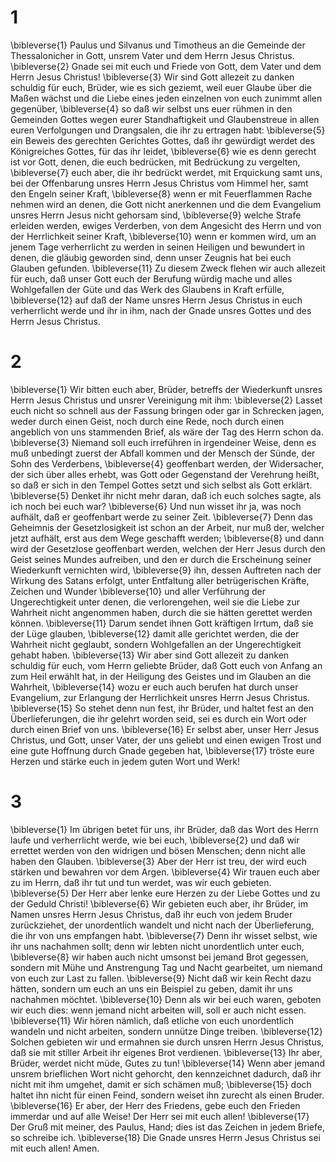 # 1 
\bibleverse{1} Paulus und Silvanus und Timotheus an die Gemeinde der Thessalonicher in Gott, unsrem Vater und dem Herrn Jesus Christus. \bibleverse{2} Gnade sei mit euch und Friede von Gott, dem Vater und dem Herrn Jesus Christus! \bibleverse{3} Wir sind Gott allezeit zu danken schuldig für euch, Brüder, wie es sich geziemt, weil euer Glaube über die Maßen wächst und die Liebe eines jeden einzelnen von euch zunimmt allen gegenüber, \bibleverse{4} so daß wir selbst uns euer rühmen in den Gemeinden Gottes wegen eurer Standhaftigkeit und Glaubenstreue in allen euren Verfolgungen und Drangsalen, die ihr zu ertragen habt: \bibleverse{5} ein Beweis des gerechten Gerichtes Gottes, daß ihr gewürdigt werdet des Königreiches Gottes, für das ihr leidet, \bibleverse{6} wie es denn gerecht ist vor Gott, denen, die euch bedrücken, mit Bedrückung zu vergelten, \bibleverse{7} euch aber, die ihr bedrückt werdet, mit Erquickung samt uns, bei der Offenbarung unsres Herrn Jesus Christus vom Himmel her, samt den Engeln seiner Kraft, \bibleverse{8} wenn er mit Feuerflammen Rache nehmen wird an denen, die Gott nicht anerkennen und die dem Evangelium unsres Herrn Jesus nicht gehorsam sind, \bibleverse{9} welche Strafe erleiden werden, ewiges Verderben, von dem Angesicht des Herrn und von der Herrlichkeit seiner Kraft, \bibleverse{10} wenn er kommen wird, um an jenem Tage verherrlicht zu werden in seinen Heiligen und bewundert in denen, die gläubig geworden sind, denn unser Zeugnis hat bei euch Glauben gefunden. \bibleverse{11} Zu diesem Zweck flehen wir auch allezeit für euch, daß unser Gott euch der Berufung würdig mache und alles Wohlgefallen der Güte und das Werk des Glaubens in Kraft erfülle, \bibleverse{12} auf daß der Name unsres Herrn Jesus Christus in euch verherrlicht werde und ihr in ihm, nach der Gnade unsres Gottes und des Herrn Jesus Christus. 

# 2 
\bibleverse{1} Wir bitten euch aber, Brüder, betreffs der Wiederkunft unsres Herrn Jesus Christus und unsrer Vereinigung mit ihm: \bibleverse{2} Lasset euch nicht so schnell aus der Fassung bringen oder gar in Schrecken jagen, weder durch einen Geist, noch durch eine Rede, noch durch einen angeblich von uns stammenden Brief, als wäre der Tag des Herrn schon da. \bibleverse{3} Niemand soll euch irreführen in irgendeiner Weise, denn es muß unbedingt zuerst der Abfall kommen und der Mensch der Sünde, der Sohn des Verderbens, \bibleverse{4} geoffenbart werden, der Widersacher, der sich über alles erhebt, was Gott oder Gegenstand der Verehrung heißt, so daß er sich in den Tempel Gottes setzt und sich selbst als Gott erklärt. \bibleverse{5} Denket ihr nicht mehr daran, daß ich euch solches sagte, als ich noch bei euch war? \bibleverse{6} Und nun wisset ihr ja, was noch aufhält, daß er geoffenbart werde zu seiner Zeit. \bibleverse{7} Denn das Geheimnis der Gesetzlosigkeit ist schon an der Arbeit, nur muß der, welcher jetzt aufhält, erst aus dem Wege geschafft werden; \bibleverse{8} und dann wird der Gesetzlose geoffenbart werden, welchen der Herr Jesus durch den Geist seines Mundes aufreiben, und den er durch die Erscheinung seiner Wiederkunft vernichten wird, \bibleverse{9} ihn, dessen Auftreten nach der Wirkung des Satans erfolgt, unter Entfaltung aller betrügerischen Kräfte, Zeichen und Wunder \bibleverse{10} und aller Verführung der Ungerechtigkeit unter denen, die verlorengehen, weil sie die Liebe zur Wahrheit nicht angenommen haben, durch die sie hätten gerettet werden können. \bibleverse{11} Darum sendet ihnen Gott kräftigen Irrtum, daß sie der Lüge glauben, \bibleverse{12} damit alle gerichtet werden, die der Wahrheit nicht geglaubt, sondern Wohlgefallen an der Ungerechtigkeit gehabt haben. \bibleverse{13} Wir aber sind Gott allezeit zu danken schuldig für euch, vom Herrn geliebte Brüder, daß Gott euch von Anfang an zum Heil erwählt hat, in der Heiligung des Geistes und im Glauben an die Wahrheit, \bibleverse{14} wozu er euch auch berufen hat durch unser Evangelium, zur Erlangung der Herrlichkeit unsres Herrn Jesus Christus. \bibleverse{15} So stehet denn nun fest, ihr Brüder, und haltet fest an den Überlieferungen, die ihr gelehrt worden seid, sei es durch ein Wort oder durch einen Brief von uns. \bibleverse{16} Er selbst aber, unser Herr Jesus Christus, und Gott, unser Vater, der uns geliebt und einen ewigen Trost und eine gute Hoffnung durch Gnade gegeben hat, \bibleverse{17} tröste eure Herzen und stärke euch in jedem guten Wort und Werk! 

# 3 
\bibleverse{1} Im übrigen betet für uns, ihr Brüder, daß das Wort des Herrn laufe und verherrlicht werde, wie bei euch, \bibleverse{2} und daß wir errettet werden von den widrigen und bösen Menschen; denn nicht alle haben den Glauben. \bibleverse{3} Aber der Herr ist treu, der wird euch stärken und bewahren vor dem Argen. \bibleverse{4} Wir trauen euch aber zu im Herrn, daß ihr tut und tun werdet, was wir euch gebieten. \bibleverse{5} Der Herr aber lenke eure Herzen zu der Liebe Gottes und zu der Geduld Christi! \bibleverse{6} Wir gebieten euch aber, ihr Brüder, im Namen unsres Herrn Jesus Christus, daß ihr euch von jedem Bruder zurückziehet, der unordentlich wandelt und nicht nach der Überlieferung, die ihr von uns empfangen habt. \bibleverse{7} Denn ihr wisset selbst, wie ihr uns nachahmen sollt; denn wir lebten nicht unordentlich unter euch, \bibleverse{8} wir haben auch nicht umsonst bei jemand Brot gegessen, sondern mit Mühe und Anstrengung Tag und Nacht gearbeitet, um niemand von euch zur Last zu fallen. \bibleverse{9} Nicht daß wir kein Recht dazu hätten, sondern um euch an uns ein Beispiel zu geben, damit ihr uns nachahmen möchtet. \bibleverse{10} Denn als wir bei euch waren, geboten wir euch dies: wenn jemand nicht arbeiten will, soll er auch nicht essen. \bibleverse{11} Wir hören nämlich, daß etliche von euch unordentlich wandeln und nicht arbeiten, sondern unnütze Dinge treiben. \bibleverse{12} Solchen gebieten wir und ermahnen sie durch unsren Herrn Jesus Christus, daß sie mit stiller Arbeit ihr eigenes Brot verdienen. \bibleverse{13} Ihr aber, Brüder, werdet nicht müde, Gutes zu tun! \bibleverse{14} Wenn aber jemand unsrem brieflichen Wort nicht gehorcht, den kennzeichnet dadurch, daß ihr nicht mit ihm umgehet, damit er sich schämen muß; \bibleverse{15} doch haltet ihn nicht für einen Feind, sondern weiset ihn zurecht als einen Bruder. \bibleverse{16} Er aber, der Herr des Friedens, gebe euch den Frieden immerdar und auf alle Weise! Der Herr sei mit euch allen! \bibleverse{17} Der Gruß mit meiner, des Paulus, Hand; dies ist das Zeichen in jedem Briefe, so schreibe ich. \bibleverse{18} Die Gnade unsres Herrn Jesus Christus sei mit euch allen! Amen. 